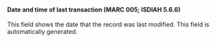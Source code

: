 #### **Date and time of last transaction (MARC 005; ISDIAH 5.6.6)**

This field shows the date that the record was last modified.&nbsp;This field is automatically generated.